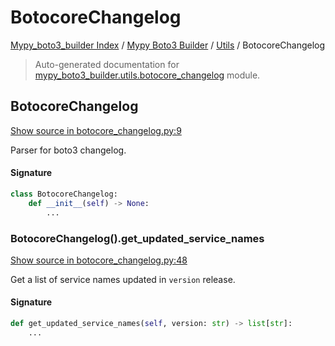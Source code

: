 # BotocoreChangelog

[Mypy_boto3_builder Index](../../README.md#mypy_boto3_builder-index) /
[Mypy Boto3 Builder](../index.md#mypy-boto3-builder) /
[Utils](./index.md#utils) /
BotocoreChangelog

> Auto-generated documentation for [mypy_boto3_builder.utils.botocore_changelog](https://github.com/youtype/mypy_boto3_builder/blob/main/mypy_boto3_builder/utils/botocore_changelog.py) module.

## BotocoreChangelog

[Show source in botocore_changelog.py:9](https://github.com/youtype/mypy_boto3_builder/blob/main/mypy_boto3_builder/utils/botocore_changelog.py#L9)

Parser for boto3 changelog.

#### Signature

```python
class BotocoreChangelog:
    def __init__(self) -> None:
        ...
```

### BotocoreChangelog().get_updated_service_names

[Show source in botocore_changelog.py:48](https://github.com/youtype/mypy_boto3_builder/blob/main/mypy_boto3_builder/utils/botocore_changelog.py#L48)

Get a list of service names updated in `version` release.

#### Signature

```python
def get_updated_service_names(self, version: str) -> list[str]:
    ...
```
